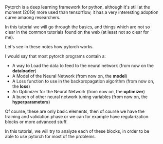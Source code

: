 
Pytorch is a deep learning framework for python, although it's still at the moment (2019) more
used than tensorflow, it has a very interesting adoption curve amaong researchers.

In this tutorial we will go through the basics, and things which are not so clear in the common
tutorials found on the web (at least not so clear for me).

Let's see in these notes how pytorch works.

I would say that most pytorch programs contain a:

* A way to Load the data to feed to the neural network (from now on the **dataloader**)
* A Model of the Neural Network (from now on, the **model**)
* A Loss function to use in the backpropagation algorithm (from now on, the **loss**)
* An Optimizer for the Neural Network (from now on, the **optimizer**)
* A bunch of other neural network tuning variables (from now on, the **hyperparameters**)

Of course, these are only basic elements, then of course we have the training and validation phase
or we can for example have regularization blocks or more advanced stuff.

In this tutorial, we will try to analyze each of these blocks, in order to be able to use pytorch
for most of the problems.


